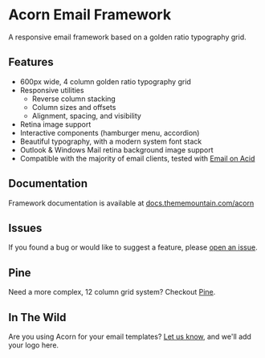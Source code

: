 # Acorn Email Framework

A responsive email framework based on a golden ratio typography grid.

## Features

- 600px wide, 4 column golden ratio typography grid
- Responsive utilities
    - Reverse column stacking
    - Column sizes and offsets
    - Alignment, spacing, and visibility
- Retina image support
- Interactive components (hamburger menu, accordion)
- Beautiful typography, with a modern system font stack
- Outlook & Windows Mail retina background image support
- Compatible with the majority of email clients, tested with [Email on Acid](https://www.emailonacid.com)

## Documentation

Framework documentation is available at [docs.thememountain.com/acorn](https://docs.thememountain.com/acorn/)

## Issues

If you found a bug or would like to suggest a feature, please [open an issue](https://github.com/ThemeMountain/acorn/issues).

## Pine

Need a more complex, 12 column grid system? Checkout [Pine](https://github.com/ThemeMountain/pine).

## In The Wild

Are you using Acorn for your email templates? [Let us know](mailto:info@thememountain.com), and we'll add your logo here.
